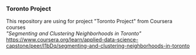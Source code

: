 ### Toronto Project  
This repository are using for project "Toronto Project" from Coursera courses  
*"Segmenting and Clustering Neighborhoods in Toronto"*  
https://www.coursera.org/learn/applied-data-science-capstone/peer/I1bDq/segmenting-and-clustering-neighborhoods-in-toronto  

